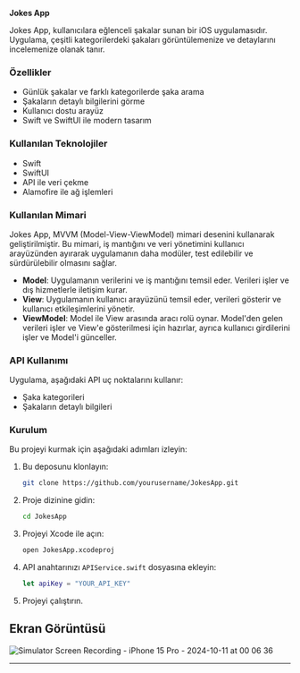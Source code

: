 **Jokes App**

Jokes App, kullanıcılara eğlenceli şakalar sunan bir iOS uygulamasıdır. Uygulama, çeşitli kategorilerdeki şakaları görüntülemenize ve detaylarını incelemenize olanak tanır.

### Özellikler
- Günlük şakalar ve farklı kategorilerde şaka arama
- Şakaların detaylı bilgilerini görme
- Kullanıcı dostu arayüz
- Swift ve SwiftUI ile modern tasarım

### Kullanılan Teknolojiler
- Swift
- SwiftUI
- API ile veri çekme
- Alamofire ile ağ işlemleri

### Kullanılan Mimari
Jokes App, MVVM (Model-View-ViewModel) mimari desenini kullanarak geliştirilmiştir. Bu mimari, iş mantığını ve veri yönetimini kullanıcı arayüzünden ayırarak uygulamanın daha modüler, test edilebilir ve sürdürülebilir olmasını sağlar.

- **Model**: Uygulamanın verilerini ve iş mantığını temsil eder. Verileri işler ve dış hizmetlerle iletişim kurar.
- **View**: Uygulamanın kullanıcı arayüzünü temsil eder, verileri gösterir ve kullanıcı etkileşimlerini yönetir.
- **ViewModel**: Model ile View arasında aracı rolü oynar. Model'den gelen verileri işler ve View'e gösterilmesi için hazırlar, ayrıca kullanıcı girdilerini işler ve Model'i günceller.

### API Kullanımı
Uygulama, aşağıdaki API uç noktalarını kullanır:
- Şaka kategorileri
- Şakaların detaylı bilgileri

### Kurulum
Bu projeyi kurmak için aşağıdaki adımları izleyin:

1. Bu deposunu klonlayın:
   ```bash
   git clone https://github.com/yourusername/JokesApp.git
   ```
2. Proje dizinine gidin:
   ```bash
   cd JokesApp
   ```
3. Projeyi Xcode ile açın:
   ```bash
   open JokesApp.xcodeproj
   ```
4. API anahtarınızı `APIService.swift` dosyasına ekleyin:
   ```swift
   let apiKey = "YOUR_API_KEY"
   ```
5. Projeyi çalıştırın.


## Ekran Görüntüsü

![Simulator Screen Recording - iPhone 15 Pro - 2024-10-11 at 00 06 36](https://github.com/user-attachments/assets/3b8809e2-ad97-4043-8237-a22824364d11)

---
